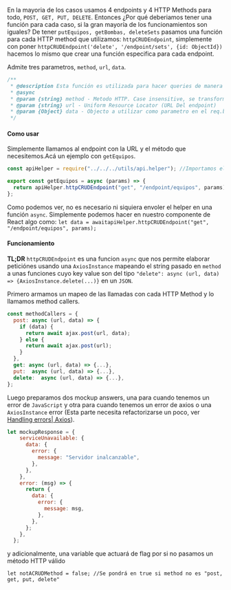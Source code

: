 En la mayoria de los casos usamos 4 endpoints y 4 HTTP Methods para todo, `POST, GET, PUT, DELETE`. Entonces ¿Por qué deberiamos tener una función para cada caso, si la gran mayoría de los funcionamientos son iguales? De tener `putEquipos, getBombas, deleteSets` pasamos una función para cada HTTP method que utilizamos: `httpCRUDEndpoint`, simplemente con poner `httpCRUDEndpoint('delete', '/endpoint/sets', {id: ObjectId})` hacemos lo mismo que crear una función especifica para cada endpoint.

Admite tres parametros, `method`, `url`, `data`.
```javascript
/**
 * @description Esta función es utilizada para hacer queries de manera abstracta.
 * @async
 * @param {string} method - Metodo HTTP. Case insensitive, se transforma usando toLocaleLowerCase)
 * @param {string} url - Uniform Resource Locator (URL Del endpoint)
 * @param {Object} data - Objecto a utilizar como parametro en el req.body o req.query
 */
```
#### Como usar

Simplemente llamamos al endpoint con la URL y el método que necesitemos.Acá un ejemplo con `getEquipos`.

```javascript
const apiHelper = require("../../../utils/api.helper"); //Importamos el apiHelper

export const getEquipos = async (params) => {
  return apiHelper.httpCRUDEndpoint("get", "/endpoint/equipos", params);
};
```
Como podemos ver, no es necesario ni siquiera envoler el helper en una función `async`. Simplemente podemos hacer en nuestro componente de React algo como:
`let data = awaitapiHelper.httpCRUDEndpoint("get", "/endpoint/equipos", params);`


#### Funcionamiento

**TL;DR** `httpCRUDEndpoint` es una funcion `async` que nos permite elaborar peticiónes usando una `AxiosInstance` mapeando el string pasado en `method` a unas funciones cuyo key value son del tipo `"delete": async (url, data) => {AxiosInstance.delete(...)}` en un `JSON`.

Primero armamos un mapeo de las llamadas con cada HTTP Method y lo llamamos method callers.
```javascript
const methodCallers = {
  post: async (url, data) => {
    if (data) {
      return await ajax.post(url, data);
    } else {
      return await ajax.post(url);
    }
  },
  get: async (url, data) => {...},
  put:  async (url, data) => {...},
  delete:  async (url, data) => {...},
};
```
Luego preparamos dos mockup answers, una para cuando tenemos un error de `JavaScript` y otra para cuando tenemos un error de axios o una `AxiosInstance` error (Esta parte necesita refactorizarse un poco, ver [Handling errors| Axios](https://axios-http.com/docs/handling_errors)).
```javascript
let mockupResponse = {
    serviceUnavailable: {
      data: {
        error: {
          message: "Servidor inalcanzable",
        },
      },
    },
    error: (msg) => {
      return {
        data: {
          error: {
            message: msg,
          },
        },
      };
    },
  };
```
y adicionalmente, una variable que actuará de flag por si no pasamos un método HTTP válido

`let notACRUDMethod = false; //Se pondrá en true si method no es "post, get, put, delete"`


